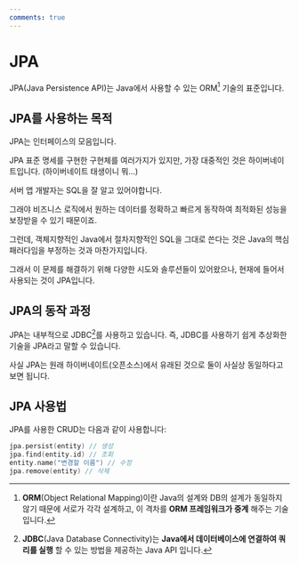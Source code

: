 ```yaml
---
comments: true
---
```


# JPA

JPA(Java Persistence API)는 Java에서 사용할 수 있는 ORM[^1] 기술의 표준입니다.

[^1]: **ORM**(Object Relational Mapping)이란 Java의 설계와 DB의 설계가 동일하지 않기 때문에 서로가 각각 설계하고, 이 격차를 **ORM 프레임워크가 중계** 해주는 기술입니다.

## JPA를 사용하는 목적

JPA는 인터페이스의 모음입니다.

JPA 표준 명세를 구현한 구현체를 여러가지가 있지만, 가장 대중적인 것은 하이버네이트입니다. (하이버네이트 태생이니 뭐...)

서버 앱 개발자는 SQL을 잘 알고 있어야합니다.

그래야 비즈니스 로직에서 원하는 데이터를 정확하고 빠르게 동작하여 최적화된 성능을 보장받을 수 있기 때문이죠.

그런데, 객체지향적인 Java에서 절차지향적인 SQL을 그대로 쓴다는 것은 Java의 핵심 패러다임을 부정하는 것과 마찬가지입니다.

그래서 이 문제를 해결하기 위해 다양한 시도와 솔루션들이 있어왔으나, 현재에 들어서 사용되는 것이 JPA입니다.

## JPA의 동작 과정

JPA는 내부적으로 JDBC[^2]를 사용하고 있습니다. 즉, JDBC를 사용하기 쉽게 추상화한 기술을 JPA라고 말할 수 있습니다.

[^2]: **JDBC**(Java Database Connectivity)는 **Java에서 데이터베이스에 연결하여 쿼리를 실행** 할 수 있는 방법을 제공하는 Java API 입니다.

사실 JPA는 원래 하이버네이트(오픈소스)에서 유래된 것으로 둘이 사실상 동일하다고 보면 됩니다.

## JPA 사용법

JPA를 사용한 CRUD는 다음과 같이 사용합니다:

```kotlin
jpa.persist(entity) // 생성
jpa.find(entity.id) // 조회
entity.name("변경할 이름") // 수정
jpa.remove(entity) // 삭제
```
